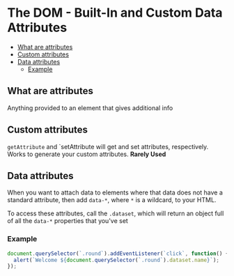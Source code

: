 # The DOM - Built-In and Custom Data Attributes <!-- omit in toc -->

- [What are attributes](#what-are-attributes)
- [Custom attributes](#custom-attributes)
- [Data attributes](#data-attributes)
  - [Example](#example)

## What are attributes

Anything provided to an element that gives additional info

## Custom attributes

`getAttribute` and `setAttribute will get and set attributes, respectively. Works to generate your custom attributes. **Rarely Used**

## Data attributes

When you want to attach data to elements where that data does not have a standard attribute, then add `data-*`, where `*` is a wildcard, to your HTML.

To access these attributes, call the `.dataset`, which will return an object full of all the `data-*` properties that you've set

### Example

```javascript
document.querySelector(`.round`).addEventListener(`click`, function() {
  alert(`Welcome ${document.querySelector(`.round`).dataset.name}`);
});
```
